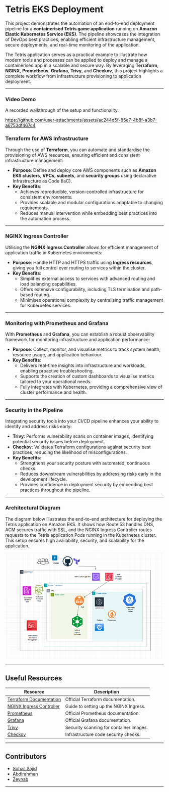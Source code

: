 # **Tetris EKS Deployment**


This project demonstrates the automation of an end-to-end deployment pipeline for a **containerised Tetris game application** running on **Amazon Elastic Kubernetes Service (EKS)**. The pipeline showcases the integration of DevOps best practices, enabling efficient infrastructure management, secure deployments, and real-time monitoring of the application.

The Tetris application serves as a practical example to illustrate how modern tools and processes can be applied to deploy and manage a containerised app in a scalable and secure way. By leveraging **Terraform**, **NGINX**, **Prometheus**, **Grafana**, **Trivy**, and **Checkov**, this project highlights a complete workflow from infrastructure provisioning to application deployment.


---

### **Video Demo**
A recorded walkthrough of the setup and functionality. 

https://github.com/user-attachments/assets/ac244d5f-85e7-4b8f-a3b7-a6753df467c4


### **Terraform for AWS Infrastructure**
Through the use of **Terraform**, you can automate and standardise the provisioning of AWS resources, ensuring efficient and consistent infrastructure management:
- **Purpose**: Define and deploy core AWS components such as **Amazon EKS clusters**, **VPCs**, **subnets**, and **security groups** using declarative Infrastructure as Code (IaC).
- **Key Benefits**:
  - Achieves reproducible, version-controlled infrastructure for consistent environments.
  - Provides scalable and modular configurations adaptable to changing requirements.
  - Reduces manual intervention while embedding best practices into the automation process.

---

### **NGINX Ingress Controller**
Utilising the **NGINX Ingress Controller** allows for efficient management of application traffic in Kubernetes environments:
- **Purpose**: Handle HTTP and HTTPS traffic using **Ingress resources**, giving you full control over routing to services within the cluster.
- **Key Benefits**:
  - Simplifies external access to services with advanced routing and load balancing capabilities.
  - Offers extensive configurability, including TLS termination and path-based routing.
  - Minimises operational complexity by centralising traffic management for Kubernetes services.

---

### **Monitoring with Prometheus and Grafana**
With **Prometheus** and **Grafana**, you can establish a robust observability framework for monitoring infrastructure and application performance:
- **Purpose**: Collect, monitor, and visualise metrics to track system health, resource usage, and application behaviour.
- **Key Benefits**:
  - Delivers real-time insights into infrastructure and workloads, enabling proactive troubleshooting.
  - Supports the creation of custom dashboards to visualise metrics tailored to your operational needs.
  - Fully integrates with Kubernetes, providing a comprehensive view of cluster performance and health.

---

### **Security in the Pipeline**
Integrating security tools into your CI/CD pipeline enhances your ability to identify and address risks early:
- **Trivy**: Performs vulnerability scans on container images, identifying potential security issues before deployment.
- **Checkov**: Validates Terraform configurations against security best practices, reducing the likelihood of misconfigurations.
- **Key Benefits**:
  - Strengthens your security posture with automated, continuous checks.
  - Reduces downstream vulnerabilities by addressing risks early in the development lifecycle.
  - Provides confidence in deployment security by embedding best practices throughout the pipeline.


---


### **Architectural Diagram**

The diagram below illustrates the end-to-end architecture for deploying the Tetris application on Amazon EKS. It shows how Route 53 handles DNS, ACM secures traffic with SSL, and the NGINX Ingress Controller routes requests to the Tetris application Pods running in the Kubernetes cluster. This setup ensures high availability, security, and scalability for the application.

![Architectural Diagram](./team-delta-arc.png)


---

## **Useful Resources**

| Resource                                | Description                                |
|----------------------------------------|--------------------------------------------|
| [Terraform Documentation](https://www.terraform.io/docs) | Official Terraform documentation.          |
| [NGINX Ingress Controller](https://kubernetes.github.io/ingress-nginx/) | Guide to setting up the NGINX Ingress.     |
| [Prometheus](https://prometheus.io/docs/introduction/overview/) | Official Prometheus documentation.         |
| [Grafana](https://grafana.com/docs/grafana/latest/) | Official Grafana documentation.            |
| [Trivy](https://aquasecurity.github.io/trivy/) | Security scanning for container images.    |
| [Checkov](https://www.checkov.io/) | Infrastructure code security checks.       |

---

## **Contributors**

- [Sohail Sajid](https://github.com/sohailsajid79) 
- [Abdirahman](https://github.com/ABDIRAHMAN-I) 
- [Zeynab](https://github.com/zyusuf88) 

---




